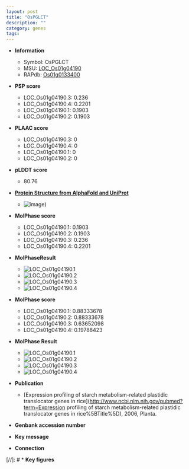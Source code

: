 ```yaml
---
layout: post
title: "OsPGLCT"
description: ""
category: genes
tags: 
---
```


* **Information**  
    + Symbol: OsPGLCT  
    + MSU: [LOC_Os01g04190](http://rice.plantbiology.msu.edu/cgi-bin/ORF_infopage.cgi?orf=LOC_Os01g04190)  
    + RAPdb: [Os01g0133400](http://rapdb.dna.affrc.go.jp/viewer/gbrowse_details/irgsp1?name=Os01g0133400)  

* **PSP score**  
    + LOC_Os01g04190.3: 0.236 
    + LOC_Os01g04190.4: 0.2201 
    + LOC_Os01g04190.1: 0.1903 
    + LOC_Os01g04190.2: 0.1903 

* **PLAAC score**  
    + LOC_Os01g04190.3: 0 
    + LOC_Os01g04190.4: 0 
    + LOC_Os01g04190.1: 0 
    + LOC_Os01g04190.2: 0 

* **pLDDT score**
    + 80.76

* **[Protein Structure from AlphaFold and UniProt](https://www.uniprot.org/uniprotkb/Q0JQX6/entry#structure)**
    + ![image](https://ricepsp.github.io/images/Q0/AF-Q0JQX6-F1.png))

* **MolPhase score**
    + LOC_Os01g04190.1: 0.1903
    + LOC_Os01g04190.2: 0.1903
    + LOC_Os01g04190.3: 0.236
    + LOC_Os01g04190.4: 0.2201

* **MolPhaseResult**
    + ![LOC_Os01g04190.1](https://ricepsp.github.io/pictures/LOC_Os01g/LOC_Os01g04190.1.png)
    + ![LOC_Os01g04190.2](https://ricepsp.github.io/pictures/LOC_Os01g/LOC_Os01g04190.2.png)
    + ![LOC_Os01g04190.3](https://ricepsp.github.io/pictures/LOC_Os01g/LOC_Os01g04190.3.png)
    + ![LOC_Os01g04190.4](https://ricepsp.github.io/pictures/LOC_Os01g/LOC_Os01g04190.4.png)

* **MolPhase score**
    + LOC_Os01g04190.1: 0.88333678
    + LOC_Os01g04190.2: 0.88333678
    + LOC_Os01g04190.3: 0.63652098
    + LOC_Os01g04190.4: 0.19788423

* **MolPhase Result**
    + ![LOC_Os01g04190.1](https://304243504.github.io/Pictures/LOC_Os01g/LOC_Os01g04190.1.png)
    + ![LOC_Os01g04190.2](https://304243504.github.io/Pictures/LOC_Os01g/LOC_Os01g04190.2.png)
    + ![LOC_Os01g04190.3](https://304243504.github.io/Pictures/LOC_Os01g/LOC_Os01g04190.3.png)
    + ![LOC_Os01g04190.4](https://304243504.github.io/Pictures/LOC_Os01g/LOC_Os01g04190.4.png)

* **Publication**  
    + [Expression profiling of starch metabolism-related plastidic translocator genes in rice](http://www.ncbi.nlm.nih.gov/pubmed?term=Expression profiling of starch metabolism-related plastidic translocator genes in rice%5BTitle%5D), 2006, Planta.

* **Genbank accession number**  

* **Key message**  

* **Connection**  

[//]: # * **Key figures**  



